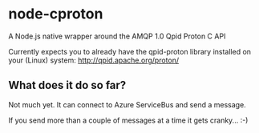 node-cproton
============

A Node.js native wrapper around the AMQP 1.0 Qpid Proton C API

Currently expects you to already have the qpid-proton library installed on your (Linux) system:
http://qpid.apache.org/proton/

## What does it do so far?
Not much yet.  It can connect to Azure ServiceBus and send a message.

If you send more than a couple of messages at a time it gets cranky... :-)
